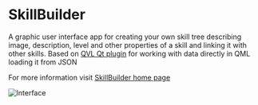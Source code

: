 # SkillBuilder
A graphic user interface app for creating your own skill tree describing image, description, level and other properties of a skill and linking it with other skills. Based on [QVL Qt plugin](https://vllibrary.net/?page=qvl) for working with data directly in QML loading it from JSON

For more information visit [SkillBuilder home page](https://vllibrary.net/?page=skillbuilder)

![Interface](https://user-images.githubusercontent.com/7895659/160984825-f08fa811-3960-4cbd-b778-a4cda3837cc9.png)
